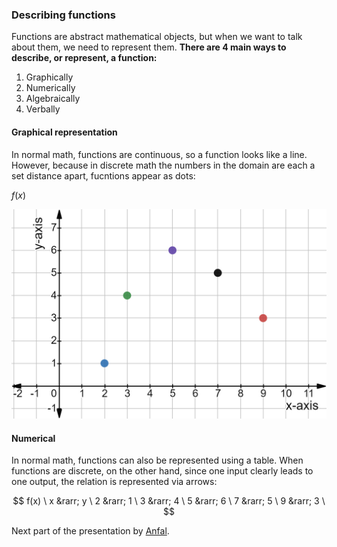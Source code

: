 ### Describing functions
Functions are abstract mathematical objects, but when we want to talk about them, we need to represent them.
**There are 4 main ways to describe, or represent, a function:**
1. Graphically
2. Numerically
3. Algebraically
4. Verbally

#### Graphical representation
In normal math, functions are continuous, so a function looks like a line. However, because in discrete math the numbers in the domain are each a set distance apart, fucntions appear as dots:

$f(x)$

![An example of a discrete function](discrete_data_graph.jpg)

#### Numerical
In normal math, functions can also be represented using a table. When functions are discrete, on the other hand, since one input clearly leads to one output, the relation is represented via arrows:

$$
f(x) \
x &rarr; y \
2 &rarr; 1 \
3 &rarr; 4 \
5 &rarr; 6 \
7 &rarr; 5 \
9 &rarr; 3 \
$$

Next part of the presentation by [Anfal](https://github.com/Egamer512/csc208/blob/main/CH%200.4%20/Chapter_0.4_Presentation_(43-45).md).